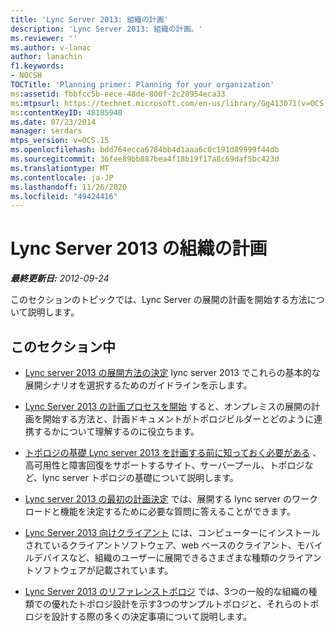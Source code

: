 ```yaml
---
title: 'Lync Server 2013: 組織の計画'
description: 'Lync Server 2013: 組織の計画。'
ms.reviewer: ''
ms.author: v-lanac
author: lanachin
f1.keywords:
- NOCSH
TOCTitle: 'Planning primer: Planning for your organization'
ms:assetid: fbbfcc5b-eece-48de-800f-2c28954eca33
ms:mtpsurl: https://technet.microsoft.com/en-us/library/Gg413071(v=OCS.15)
ms:contentKeyID: 48185940
ms.date: 07/23/2014
manager: serdars
mtps_version: v=OCS.15
ms.openlocfilehash: bdd764ecca6784bb4d1aaa6c0c191d89999f44db
ms.sourcegitcommit: 36fee89bb887bea4f18b19f17a8c69daf5bc423d
ms.translationtype: MT
ms.contentlocale: ja-JP
ms.lasthandoff: 11/26/2020
ms.locfileid: "49424416"
---
```

# <a name="organization-planning-for-lync-server-2013"></a>Lync Server 2013 の組織の計画

<div data-xmlns="http://www.w3.org/1999/xhtml">

<div class="topic" data-xmlns="http://www.w3.org/1999/xhtml" data-msxsl="urn:schemas-microsoft-com:xslt" data-cs="https://msdn.microsoft.com/">

<div data-asp="https://msdn2.microsoft.com/asp">



</div>

<div id="mainSection">

<div id="mainBody">

<span> </span>

_**最終更新日:** 2012-09-24_

このセクションのトピックでは、Lync Server の展開の計画を開始する方法について説明します。

<div>

## <a name="in-this-section"></a>このセクション中

  - [Lync server 2013 の展開方法の決定](lync-server-2013-deciding-how-to-deploy-microsoft-lync.md) lync server 2013 でこれらの基本的な展開シナリオを選択するためのガイドラインを示します。

  - [Lync Server 2013 の計画プロセスを開始](lync-server-2013-beginning-the-planning-process.md) すると、オンプレミスの展開の計画を開始する方法と、計画ドキュメントがトポロジビルダーとどのように連携するかについて理解するのに役立ちます。

  - [トポロジの基礎 Lync server 2013 を計画する前に知っておく必要がある](lync-server-2013-topology-basics-you-must-know-before-planning.md) 、高可用性と障害回復をサポートするサイト、サーバープール、トポロジなど、lync server トポロジの基礎について説明します。

  - [Lync server 2013 の最初の計画決定](lync-server-2013-initial-planning-decisions.md) では、展開する lync server のワークロードと機能を決定するために必要な質問に答えることができます。

  - [Lync Server 2013 向けクライアント](lync-server-2013-clients.md) には、コンピューターにインストールされているクライアントソフトウェア、web ベースのクライアント、モバイルデバイスなど、組織のユーザーに展開できるさまざまな種類のクライアントソフトウェアが記載されています。

  - [Lync Server 2013 のリファレンストポロジ](lync-server-2013-reference-topologies.md) では、3つの一般的な組織の種類での優れたトポロジ設計を示す3つのサンプルトポロジと、それらのトポロジを設計する際の多くの決定事項について説明します。

</div>

</div>

<span> </span>

</div>

</div>

</div>

